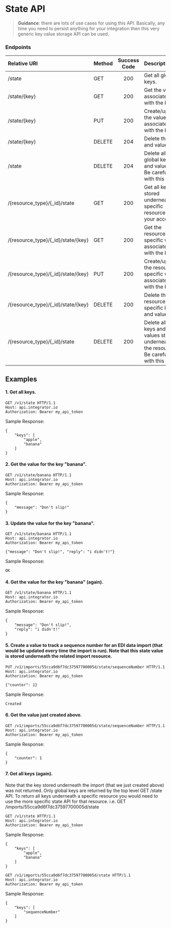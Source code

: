 State API
========
>**Guidance**: there are lots of use cases for using this API.  Basically, any time you need to persist anything for your integration then this very generic key value storage API can be used.

### Endpoints
| Relative URI| Method | Success Code | Description|
|:-------------------|:-------|:------------:|:------------------------------|
|/state|GET|200|Get all global keys.|
|/state/{key}|GET|200|Get the value associated with the key.|
|/state/{key}|PUT|200|Create/update the value associated with the key.|
|/state/{key}|DELETE|204|Delete the key and value.|
|/state|DELETE|204|Delete all global keys and values.  Be careful with this API!|
|/{resource_type}/{_id}/state|GET|200|Get all keys stored underneath a specific resource in your account.|
|/{resource_type}/{_id}/state/{key}|GET|200|Get the resource specific value associated with the key.|
|/{resource_type}/{_id}/state/{key}|PUT|200|Create/update the resource specific value associated with the key.|
|/{resource_type}/{_id}/state/{key}|DELETE|200|Delete the resource specific key and value.|
|/{resource_type}/{_id}/state|DELETE|200|Delete all keys and values stored underneath the resource.  Be careful with this API!|

## Examples

#### 1.  Get all keys.

```
GET /v1/state HTTP/1.1
Host: api.integrator.io
Authorization: Bearer my_api_token
```

Sample Response:

```
{
    "keys": [
        "apple",
        "banana"
    ]
}
```

#### 2.  Get the value for the key "banana".

```
GET /v1/state/banana HTTP/1.1
Host: api.integrator.io
Authorization: Bearer my_api_token
```

Sample Response:

```
{
    "message": "Don't slip!"
}
```

#### 3.  Update the value for the key "banana".

```
GET /v1/state/banana HTTP/1.1
Host: api.integrator.io
Authorization: Bearer my_api_token

{"message": "Don't slip!", "reply": "i didn't!"}
```

Sample Response:

```
OK
```

#### 4.  Get the value for the key "banana" (again).

```
GET /v1/state/banana HTTP/1.1
Host: api.integrator.io
Authorization: Bearer my_api_token
```

Sample Response:

```
{
    "message": "Don't slip!",
    "reply": "i didn't!"
}
```

#### 5.  Create a value to track a sequence number for an EDI data import (that would be updated every time the import is run).  Note that this state value is stored underneath the related import resource.

```
PUT /v1/imports/55cca9d6f7dc37597700005d/state/sequenceNumber HTTP/1.1
Host: api.integrator.io
Authorization: Bearer my_api_token

{"counter": 1}
```

Sample Response:

```
Created
```

#### 6.  Get the value just created above.

```
GET /v1/imports/55cca9d6f7dc37597700005d/state/sequenceNumber HTTP/1.1
Host: api.integrator.io
Authorization: Bearer my_api_token
```

Sample Response:

```
{
    "counter": 1
}
```

#### 7.  Get all keys (again).
Note that the key stored underneath the import (that we just created above) was not returned.  Only global keys are returned by the top level GET /state API.  To return all keys underneath a specific resource you would need to use the more specific state API for that resource.  i.e. GET /imports/55cca9d6f7dc37597700005d/state

```
GET /v1/state HTTP/1.1
Host: api.integrator.io
Authorization: Bearer my_api_token
```

Sample Response:

```
{
    "keys": [
        "apple",
        "banana"
    ]
}
```
```
GET /v1/imports/55cca9d6f7dc37597700005d/state HTTP/1.1
Host: api.integrator.io
Authorization: Bearer my_api_token
```

Sample Response:

```
{
    "keys": [
        "sequenceNumber"
    ]
}
```
